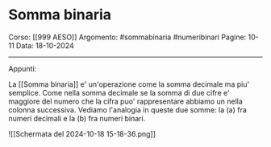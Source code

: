 # Somma binaria

Corso: [[999 AESO]]
Argomento: #sommabinaria #numeribinari
Pagine: 10-11
Data: 18-10-2024

---

Appunti: 

La [[Somma binaria]] e' un'operazione come la somma decimale ma piu' semplice. Come nella somma decimale se la somma di due cifre e' maggiore del numero che la cifra puo' rappresentare abbiamo un nella colonna successiva. Vediamo l'analogia in queste due somme: la (a) fra numeri decimali e la (b) fra numeri binari.

![[Schermata del 2024-10-18 15-18-36.png]]

